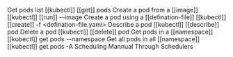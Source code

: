 Get pods list
	[[kubectl]] [[get]] pods
Create a pod from a [[image]]
	[[kubectl]] [[run]] <pod-name> --image <image-name>
Create a pod using a [[defination-file]]
	[[kubectl]] [[create]] -f <defination-file.yaml>
Describe a pod
	[[kubectl]] [[describe]] pod <pod-name>
Delete a pod
	[[kubectl]] [[delete]] pod <pod-name>
Get pods in a [[namespace]]
	[[kubectl]] get pods --namespace <namespace-name>
Get all pods in all [[namespace]]
	[[kubectl]] get pods -A
Scheduling 
	Mannual
	Through Schedulers
